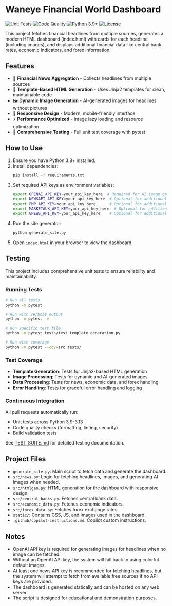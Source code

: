 # Waneye Financial World Dashboard

[![Unit Tests](https://github.com/YOUR_USERNAME/YOUR_REPO/actions/workflows/test.yml/badge.svg)](https://github.com/YOUR_USERNAME/YOUR_REPO/actions/workflows/test.yml)
[![Code Quality](https://github.com/YOUR_USERNAME/YOUR_REPO/actions/workflows/quality.yml/badge.svg)](https://github.com/YOUR_USERNAME/YOUR_REPO/actions/workflows/quality.yml)
[![Python 3.9+](https://img.shields.io/badge/python-3.9+-blue.svg)](https://www.python.org/downloads/)
[![License](https://img.shields.io/badge/license-MIT-green.svg)](LICENSE)

This project fetches financial headlines from multiple sources, generates a modern HTML dashboard (index.html) with cards for each headline (including images), and displays additional financial data like central bank rates, economic indicators, and forex information.

## Features

- 🏦 **Financial News Aggregation** - Collects headlines from multiple sources
- 🎨 **Template-Based HTML Generation** - Uses Jinja2 templates for clean, maintainable code
- 🖼️ **Dynamic Image Generation** - AI-generated images for headlines without pictures
- 📱 **Responsive Design** - Modern, mobile-friendly interface
- ⚡ **Performance Optimized** - Image lazy loading and resource optimization
- 🧪 **Comprehensive Testing** - Full unit test coverage with pytest

## How to Use
1. Ensure you have Python 3.8+ installed.
2. Install dependencies:
   ```sh
   pip install -r requirements.txt
   ```
3. Set required API keys as environment variables:
   ```sh
   export OPENAI_API_KEY=your_api_key_here  # Required for AI image generation
   export NEWSAPI_API_KEY=your_api_key_here  # Optional for additional news sources
   export FMP_API_KEY=your_api_key_here      # Optional for additional news sources
   export MARKETAUX_API_KEY=your_api_key_here  # Optional for additional news sources
   export GNEWS_API_KEY=your_api_key_here    # Optional for additional news sources
   ```
4. Run the site generator:
   ```sh
   python generate_site.py
   ```
5. Open `index.html` in your browser to view the dashboard.

## Testing

This project includes comprehensive unit tests to ensure reliability and maintainability.

### Running Tests

```bash
# Run all tests
python -m pytest

# Run with verbose output
python -m pytest -v

# Run specific test file
python -m pytest tests/test_template_generation.py

# Run with coverage
python -m pytest --cov=src tests/
```

### Test Coverage

- **Template Generation**: Tests for Jinja2-based HTML generation
- **Image Processing**: Tests for dynamic and AI-generated images
- **Data Processing**: Tests for news, economic data, and forex handling
- **Error Handling**: Tests for graceful error handling and logging

### Continuous Integration

All pull requests automatically run:
- Unit tests across Python 3.9-3.13
- Code quality checks (formatting, linting, security)
- Build validation tests

See [TEST_SUITE.md](TEST_SUITE.md) for detailed testing documentation.

## Project Files
- `generate_site.py`: Main script to fetch data and generate the dashboard.
- `src/news.py`: Logic for fetching headlines, images, and generating AI images when needed.
- `src/htmlgen.py`: HTML generation for the dashboard with responsive design.
- `src/central_banks.py`: Fetches central bank data.
- `src/economic_data.py`: Fetches economic indicators.
- `src/forex_data.py`: Fetches forex exchange rates.
- `static/`: Contains CSS, JS, and images used in the dashboard.
- `.github/copilot-instructions.md`: Copilot custom instructions.

## Notes
- OpenAI API key is required for generating images for headlines when no image can be fetched.
- Without an OpenAI API key, the system will fall back to using colorful default images.
- At least one news API key is recommended for fetching headlines, but the system will attempt to fetch from available free sources if no API keys are provided.
- The dashboard is generated statically and can be hosted on any web server.
- The script is designed for educational and demonstration purposes.

